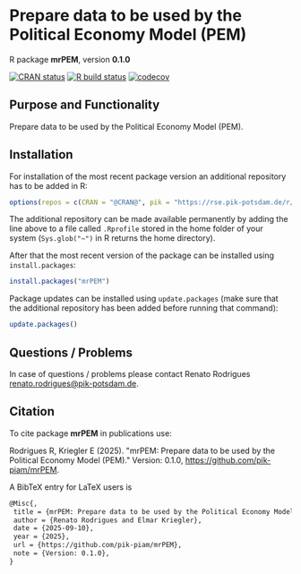 # Prepare data to be used by the Political Economy Model (PEM)

R package **mrPEM**, version **0.1.0**

[![CRAN status](https://www.r-pkg.org/badges/version/mrPEM)](https://cran.r-project.org/package=mrPEM) [![R build status](https://github.com/pik-piam/mrPEM/workflows/check/badge.svg)](https://github.com/pik-piam/mrPEM/actions) [![codecov](https://codecov.io/gh/pik-piam/mrPEM/branch/master/graph/badge.svg)](https://app.codecov.io/gh/pik-piam/mrPEM) 

## Purpose and Functionality

Prepare data to be used by the Political Economy Model (PEM).


## Installation

For installation of the most recent package version an additional repository has to be added in R:

```r
options(repos = c(CRAN = "@CRAN@", pik = "https://rse.pik-potsdam.de/r/packages"))
```
The additional repository can be made available permanently by adding the line above to a file called `.Rprofile` stored in the home folder of your system (`Sys.glob("~")` in R returns the home directory).

After that the most recent version of the package can be installed using `install.packages`:

```r 
install.packages("mrPEM")
```

Package updates can be installed using `update.packages` (make sure that the additional repository has been added before running that command):

```r 
update.packages()
```

## Questions / Problems

In case of questions / problems please contact Renato Rodrigues <renato.rodrigues@pik-potsdam.de>.

## Citation

To cite package **mrPEM** in publications use:

Rodrigues R, Kriegler E (2025). "mrPEM: Prepare data to be used by the Political Economy Model (PEM)." Version: 0.1.0, <https://github.com/pik-piam/mrPEM>.

A BibTeX entry for LaTeX users is

 ```latex
@Misc{,
  title = {mrPEM: Prepare data to be used by the Political Economy Model (PEM)},
  author = {Renato Rodrigues and Elmar Kriegler},
  date = {2025-09-10},
  year = {2025},
  url = {https://github.com/pik-piam/mrPEM},
  note = {Version: 0.1.0},
}
```
